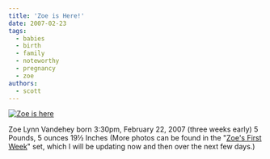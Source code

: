 ```yaml
---
title: 'Zoe is Here!'
date: 2007-02-23
tags:
  - babies
  - birth
  - family
  - noteworthy
  - pregnancy
  - zoe
authors:
  - scott
---
```


[![Zoe is here](/images/399257451_583b1def51.jpg)](http://www.flickr.com/photos/spaceninja/399257451/)

Zoe Lynn Vandehey born 3:30pm, February 22, 2007 (three weeks early) 5 Pounds, 5 ounces 19½ Inches (More photos can be found in the "[Zoe's First Week](http://www.flickr.com/photos/spaceninja/sets/72157594551490083/)" set, which I will be updating now and then over the next few days.)
